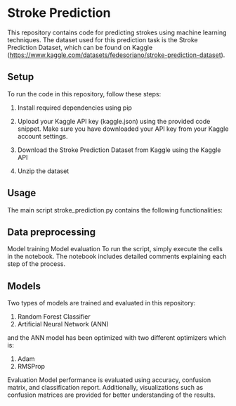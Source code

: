 # Stroke Prediction

This repository contains code for predicting strokes using machine learning techniques. The dataset used for this prediction task is the Stroke Prediction Dataset, which can be found on Kaggle (https://www.kaggle.com/datasets/fedesoriano/stroke-prediction-dataset).

## Setup

To run the code in this repository, follow these steps:

1. Install required dependencies using pip

2. Upload your Kaggle API key (kaggle.json) using the provided code snippet. Make sure you have downloaded your API key from your Kaggle account settings.

3. Download the Stroke Prediction Dataset from Kaggle using the Kaggle API

4. Unzip the dataset

## Usage
The main script stroke_prediction.py contains the following functionalities:

## Data preprocessing
Model training
Model evaluation
To run the script, simply execute the cells in the notebook. The notebook includes detailed comments explaining each step of the process.

## Models
Two types of models are trained and evaluated in this repository:

1. Random Forest Classifier
2. Artificial Neural Network (ANN)

and the ANN model has been optimized with two different optimizers which is:
1. Adam
2. RMSProp
 
Evaluation
Model performance is evaluated using accuracy, confusion matrix, and classification report. Additionally, visualizations such as confusion matrices are provided for better understanding of the results.
